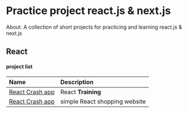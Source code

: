 # Practice project react.js & next.js

About: A collection of short projects for practicing and learning react.js & next.js

## React

#### project list

| Name                                                                                                   | Description                   |
| :----------------------------------------------------------------------------------------------------- | :---------------------------- |
| [React Crash app](https://github.com/sajjad-10/practice-project-react-js/tree/main/react-crash-app)    | React **Training**            |
| [React Crash app](https://github.com/sajjad-10/practice-project-react-js/tree/main/shopping-react-app) | simple React shopping website |

